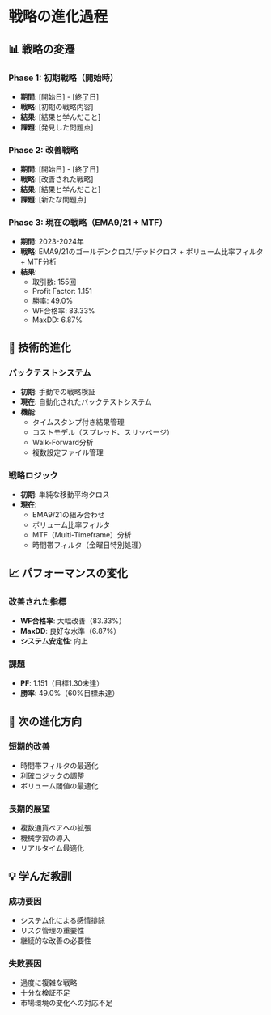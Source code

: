 # 戦略の進化過程

## 📊 戦略の変遷

### Phase 1: 初期戦略（開始時）
- **期間**: [開始日] - [終了日]
- **戦略**: [初期の戦略内容]
- **結果**: [結果と学んだこと]
- **課題**: [発見した問題点]

### Phase 2: 改善戦略
- **期間**: [開始日] - [終了日]
- **戦略**: [改善された戦略]
- **結果**: [結果と学んだこと]
- **課題**: [新たな問題点]

### Phase 3: 現在の戦略（EMA9/21 + MTF）
- **期間**: 2023-2024年
- **戦略**: EMA9/21のゴールデンクロス/デッドクロス + ボリューム比率フィルタ + MTF分析
- **結果**: 
  - 取引数: 155回
  - Profit Factor: 1.151
  - 勝率: 49.0%
  - WF合格率: 83.33%
  - MaxDD: 6.87%

## 🔧 技術的進化

### バックテストシステム
- **初期**: 手動での戦略検証
- **現在**: 自動化されたバックテストシステム
- **機能**: 
  - タイムスタンプ付き結果管理
  - コストモデル（スプレッド、スリッページ）
  - Walk-Forward分析
  - 複数設定ファイル管理

### 戦略ロジック
- **初期**: 単純な移動平均クロス
- **現在**: 
  - EMA9/21の組み合わせ
  - ボリューム比率フィルタ
  - MTF（Multi-Timeframe）分析
  - 時間帯フィルタ（金曜日特別処理）

## 📈 パフォーマンスの変化

### 改善された指標
- **WF合格率**: 大幅改善（83.33%）
- **MaxDD**: 良好な水準（6.87%）
- **システム安定性**: 向上

### 課題
- **PF**: 1.151（目標1.30未達）
- **勝率**: 49.0%（60%目標未達）

## 🎯 次の進化方向

### 短期的改善
- 時間帯フィルタの最適化
- 利確ロジックの調整
- ボリューム閾値の最適化

### 長期的展望
- 複数通貨ペアへの拡張
- 機械学習の導入
- リアルタイム最適化

## 💡 学んだ教訓

### 成功要因
- システム化による感情排除
- リスク管理の重要性
- 継続的な改善の必要性

### 失敗要因
- 過度に複雑な戦略
- 十分な検証不足
- 市場環境の変化への対応不足
